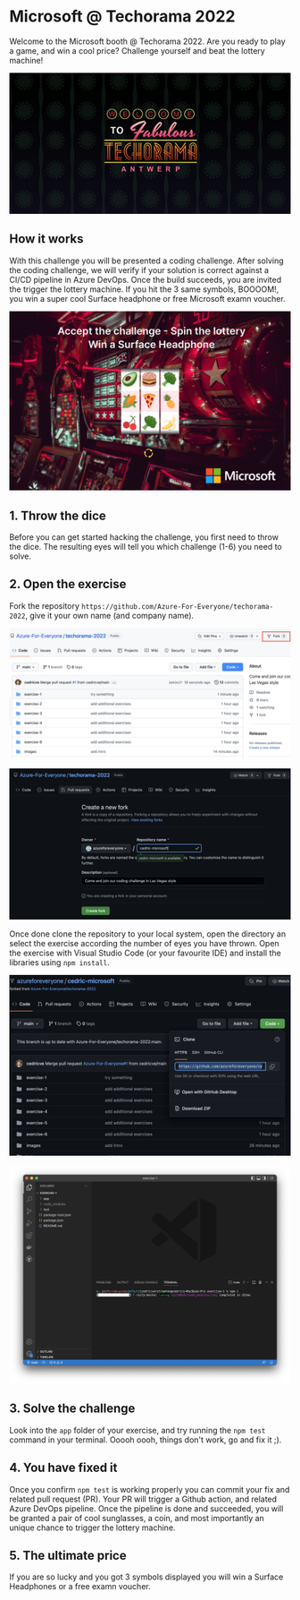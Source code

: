 # Microsoft @ Techorama 2022

Welcome to the Microsoft booth @ Techorama 2022. Are you ready to play a game, and win a cool price? Challenge yourself and beat the lottery machine!

![Techorama 2022](./images/techorama.jpg)

## How it works

With this challenge you will be presented a coding challenge. After solving the coding challenge, we will verify if your solution is correct against a CI/CD pipeline in Azure DevOps. Once the build succeeds, you are invited the trigger the lottery machine. If you hit the 3 same symbols, BOOOOM!, you win a super cool Surface headphone or free Microsoft examn voucher.

![Lottery game](./images/lottery.png)

## 1. Throw the dice

Before you can get started hacking the challenge, you first need to throw the dice. The resulting eyes will tell you which challenge (1-6) you need to solve.

## 2. Open the exercise

Fork the repository `https://github.com/Azure-For-Everyone/techorama-2022`, give it your own name (and company name).

![Fork](./images/fork.png)

![Forking into repo](./images/fork2.png)

Once done clone the repository to your local system, open the directory an select the exercise according the number of eyes you have thrown. Open the exercise with Visual Studio Code (or your favourite IDE) and install the libraries using `npm install`.

![Clone](./images/clone.png)

![Npm install](./images/npm-install.png)

## 3. Solve the challenge

Look into the `app` folder of your exercise, and try running the `npm test` command in your terminal. Ooooh oooh, things don't work, go and fix it ;).

## 4. You have fixed it

Once you confirm `npm test` is working properly you can commit your fix and related pull request (PR). Your PR will trigger a Github action, and related Azure DevOps pipeline. Once the pipeline is done and succeeded, you will be granted a pair of cool sunglasses, a coin, and most importantly an unique chance to trigger the lottery machine.

## 5. The ultimate price

If you are so lucky and you got 3 symbols displayed you will win a Surface Headphones or a free examn voucher.

